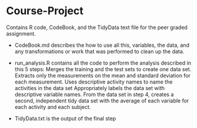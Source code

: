 # Course-Project
Contains R code, CodeBook, and the TidyData text file for the peer graded assignment.

- CodeBook.md describes the how to use all this, variables, the data, and any transformations or work that was performed to clean up the data.

- run_analysis.R contains all the code to perform the analysis described in this 5 steps:
   Merges the training and the test sets to create one data set.
   Extracts only the measurements on the mean and standard deviation for each measurement.
   Uses descriptive activity names to name the activities in the data set
   Appropriately labels the data set with descriptive variable names.
   From the data set in step 4, creates a second, independent tidy data set with the average of each variable for each activity and each subject.
   
- TidyData.txt is the output of the final step
